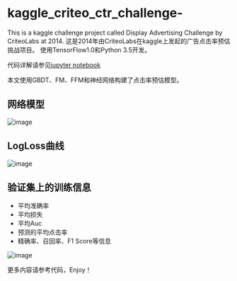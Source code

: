# kaggle_criteo_ctr_challenge-
This is a kaggle challenge project called Display Advertising Challenge by CriteoLabs at 2014.
这是2014年由CriteoLabs在kaggle上发起的广告点击率预估挑战项目。
使用TensorFlow1.0和Python 3.5开发。

代码详解请参见[jupyter notebook](https://nbviewer.jupyter.org/github/classtag/kaggle_criteo_ctr_challenge/blob/master/ctr.ipynb)


本文使用GBDT、FM、FFM和神经网络构建了点击率预估模型。

## 网络模型
![image](https://raw.githubusercontent.com/classtag/kaggle_criteo_ctr_challenge-/master/model.png)

## LogLoss曲线
![image](https://raw.githubusercontent.com/classtag/kaggle_criteo_ctr_challenge-/master/tensorboard.png)

## 验证集上的训练信息
 - 平均准确率
 - 平均损失
 - 平均Auc
 - 预测的平均点击率
 - 精确率、召回率、F1 Score等信息

![image](https://raw.githubusercontent.com/classtag/kaggle_criteo_ctr_challenge-/master/train_info.png)

更多内容请参考代码，Enjoy！
